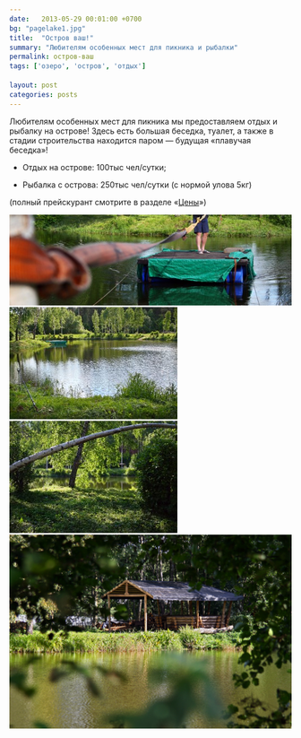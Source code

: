 ```yaml
---
date:   2013-05-29 00:01:00 +0700
bg: "pagelake1.jpg"
title:  "Остров ваш!"
summary: "Любителям особенных мест для пикника и рыбалки"  
permalink: остров-ваш
tags: ['озеро', 'остров', 'отдых']

layout: post
categories: posts
---
```


Любителям особенных мест для пикника мы предоставляем отдых и рыбалку на острове! Здесь есть большая беседка, туалет, а также в стадии строительства находится паром — будущая «плавучая беседка»!

- Отдых на острове: 100тыс чел/сутки;

- Рыбалка с острова: 250тыс чел/сутки (с нормой улова 5кг)

(полный прейскурант смотрите в разделе «[Цены](rybalkatut.by/price)»)


![alt text](/wp-content/uploads/2013/05/IMG_4221ed-620x200.jpg) ![](/wp-content/uploads/2013/05/IMG_4241ed-300x200.jpg)
![](/wp-content/uploads/2013/05/IMG_4246ed-300x200.jpg)  ![alt text](/wp-content/uploads/2013/03/%D0%B1%D0%B5%D1%81%D0%B5%D0%B4%D0%BA%D0%B0%20vip%20%D0%BD%D0%B0%20%D0%BE%D1%81%D1%82%D1%80%D0%BE%D0%B2%D0%B5.JPG)
